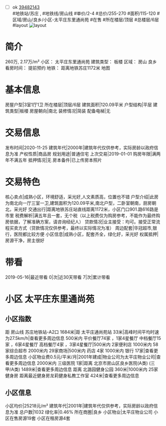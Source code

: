 - [ ] ok [39482143](https://bj.5i5j.com/ershoufang/39482143.html)  
 #地铁站/苏庄 ,  #地铁线/房山线
#单价/2-4 #总价/255-270 #面积/115-120   #区域/房山/良乡/小区-太平庄东里通尚苑 #在售 #所在楼层/顶层 #总楼层/6层 #layout 
![layout](http://image16.5i5j.com/erp/house/3948/39482143/huxing/daglldgfce933edf.jpg_P5.jpg) 
# 简介 
 260万,  2.17万/m² 
小区： 太平庄东里通尚苑
建筑类型： 板楼
区域： 房山 良乡
看房时间： 提前预约
地铁： 距离地铁苏庄1172米 地图
# 基本信息 
 房屋户型|3室1厅1卫
所在楼层|顶层/6层
建筑面积|120.09平米
户型结构|平层
建筑类型|板楼
房屋朝向|南北
装修情况|简装
配备电梯|无
# 交易信息 
 发布时间|2020-11-25
建筑年代|2000年|建筑年代仅供参考，实际房龄以政府信息为准
产权性质|商品房
规划用途|普通住宅
上次交易|2019-01-01
购房年限|满两年不满五年
抵押情况|无
房本备件|已上传房本照片
# 交易特色 
 核心卖点|成熟小区，环境舒适，采光好,人文素质高，位置也不错
户型介绍|此房为南北向一厅三室一卫,建筑面积为120.09平米,南北户型，二卧室朝南，厨房朝北，采光好
交通出行|距离地铁苏庄站直线距离1172米，小区门口901.路616路是市里
税费解析|满五年且一套，无个税（以上税费仅为购房参考，不能作为最终购房依据，了解准确方案，请咨询经纪人）
贷款情况|业主接受：均可。接受正常流程买卖方式（贷款情况仅供参考，最终以实际情况为准）
周边配套|华冠超市,银行，医院都比较方便
小区信息|成熟小区，配套齐全，绿化好，采光好
权属抵押|房源干净，房主很好
# 带看 
 2019-05-16|最近带看	 0|次|近30天带看	 7|次|累计带看
# 小区 太平庄东里通尚苑
## 小区指数 
 距 房山线 苏庄地铁站-A2口 1684米|距 太平庄通尚苑站 33米|高峰时间平均时速为27.5km/h|查看更多周边信息
500米内 平价餐厅74家 ，1家4星餐厅
中档餐厅15家 ，6家4星餐厅
高档餐厅4家 ，3家4星餐厅|500米内 2家便利店
1000米内 58家综合超市
2000米内 29家商场|500米内 药店 4家
1000米内 银行 17家|查看更多周边信息
小区物业费0.5元/平米/月|2001年建成|物业公司为太平庄物业公司|查看更多周边信息
2000米内 三级医院 1家|距离 北京市房山区良乡医院(A类) (三甲/A类) 1489米|查看更多周边信息
距离 北潞园健身公园 360米|1000米内 25家 健身房
距离最近健身房龙莉健身私教工作室 424米|查看更多周边信息
## 小区信息 
 小区均价|25218元/m²
建筑年代|2001年|建筑年代仅供参考，实际房龄以政府信息为准
总户数|1032
绿化率|0.46%
所在商圈|良乡
小区物业|太平庄物业公司
小区在售房源19套
小区在租房源4套
